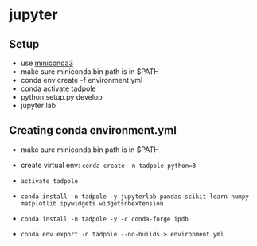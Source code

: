 # jupyter

## Setup
- use [miniconda3](https://docs.conda.io/en/latest/miniconda.html)
- make sure miniconda bin path is in $PATH
- conda env create -f environment.yml
- conda activate tadpole
- python setup.py develop
- jupyter lab

## Creating conda environment.yml
- make sure miniconda bin path is in $PATH
- create virtual env:
  `conda create -n tadpole python=3`
  
- `activate tadpole`
- `conda install -n tadpole -y jupyterlab pandas scikit-learn numpy matplotlib ipywidgets widgetsnbextension`
- `conda install -n tadpole -y -c conda-forge ipdb`
- `conda env export -n tadpole --no-builds > environment.yml`
